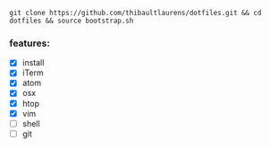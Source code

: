 ```
git clone https://github.com/thibaultlaurens/dotfiles.git && cd dotfiles && source bootstrap.sh
```

### features:

- [x] install
- [x] iTerm
- [x] atom
- [x] osx
- [x] htop
- [x] vim
- [ ] shell
- [ ] git
